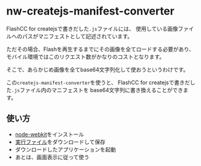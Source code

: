 nw-createjs-manifest-converter
==============================

FlashCC for createjsで書きだした``.js``ファイルには、
使用している画像ファイルへのパスがマニフェストとして記述されています。

ただその場合、Flashを再生するまでにその画像を全てロードする必要があり、
モバイル環境ではこのリクエスト数がかなりのコストとなります。

そこで、あらかじめ画像を全てbase64文字列化して使おうというわけです。

この``createjs-manifest-converter``を使うと、
FlashCC for createjsで書きだした``.js``ファイル内のマニフェストを
base64文字列に書き換えることができます。

## 使い方
- [node-webkit](https://github.com/rogerwang/node-webkit)をインストール
- [実行ファイル](https://github.com/leader22/nw-createjs-manifest-converter/raw/master/dist/cjs-manifest-converter.nw)をダウンロードして保存
- ダウンロードしたアプリケーションを起動
- あとは、画面表示に従って使う
